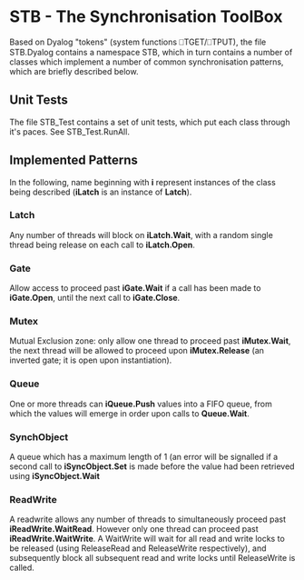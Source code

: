 # STB - The Synchronisation ToolBox
Based on Dyalog "tokens" (system functions ⎕TGET/⎕TPUT), the file STB.Dyalog contains a namespace STB, which in turn contains a number of classes which implement a number of common synchronisation patterns, which are briefly described below.

## Unit Tests
The file STB_Test contains a set of unit tests, which put each class through it's paces. See STB_Test.RunAll.

## Implemented Patterns
In the following, name beginning with **i** represent instances of the class being described (**iLatch** is an instance of **Latch**).

### Latch
Any number of threads will block on **iLatch.Wait**, with a random single thread being release on each call to **iLatch.Open**.
### Gate
Allow access to proceed past **iGate.Wait** if a call has been made to **iGate.Open**, until the next call to **iGate.Close**.
### Mutex
Mutual Exclusion zone: only allow one thread to proceed past **iMutex.Wait**, the next thread will be allowed to proceed upon **iMutex.Release** (an inverted gate; it is open upon instantiation).
### Queue
One or more threads can **iQueue.Push** values into a FIFO queue, from which the values will emerge in order upon calls to **Queue.Wait**.
### SynchObject
A queue which has a maximum length of 1 (an error will be signalled if a second call to **iSyncObject.Set** is made before the value had been retrieved using **iSyncObject.Wait**
### ReadWrite
A readwrite allows any number of threads to simultaneously proceed past **iReadWrite.WaitRead**. However only one thread can proceed past **iReadWrite.WaitWrite**. A WaitWrite will wait for all read and write locks to be released (using ReleaseRead and ReleaseWrite respectively), and subsequently block all subsequent read and write locks until ReleaseWrite is called.


